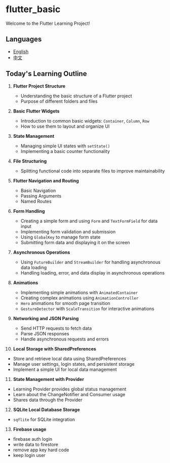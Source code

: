 # flutter_basic

Welcome to the Flutter Learning Project!

## Languages
- [English](README_EN.md)
- [中文](README_CN.md)

## Today's Learning Outline

1. **Flutter Project Structure**
   - Understanding the basic structure of a Flutter project
   - Purpose of different folders and files

2. **Basic Flutter Widgets**
   - Introduction to common basic widgets: `Container`, `Column`, `Row`
   - How to use them to layout and organize UI

3. **State Management**
   - Managing simple UI states with `setState()`
   - Implementing a basic counter functionality

4. **File Structuring**
   - Splitting functional code into separate files to improve maintainability

5. **Flutter Navigation and Routing**
   - Basic Navigation
   - Passing Arguments
   - Named Routes

6. **Form Handling**
   - Creating a simple form and using `Form` and `TextFormField` for data input
   - Implementing form validation and submission
   - Using `GlobalKey` to manage form state
   - Submitting form data and displaying it on the screen

7. **Asynchronous Operations**
   - Using `FutureBuilder` and `StreamBuilder` for handling asynchronous data loading
   - Handling loading, error, and data display in asynchronous operations

8. **Animations**
   - Implementing simple animations with `AnimatedContainer`
   - Creating complex animations using `AnimationController`
   - `Hero` animations for smooth page transition
   - `GestureDetector` with `ScaleTransition` for interactive animations

9. **Networking and JSON Parsing**
   - Send HTTP requests to fetch data
   - Parse JSON responses
   - Handle asynchronous requests and errors

10. **Local Storage with SharedPreferences**
   - Store and retrieve local data using SharedPreferences
   - Manage user settings, login states, and persistent storage
   - Implement a simple UI for local data management

11. **State Management with Provider**
   - Learning Provider provides global status management
   - Learn about the ChangeNotifier and Consumer usage
   - Shares data through the Provider

12. **SQLite Local Database Storage**
   - `sqflite` for SQLite integration  

13. **Firebase usage**
   - firebase auth login 
   - write data to firestore
   - remove app key hard code 
   - keep login user